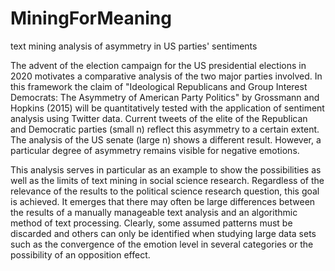 # MiningForMeaning
text mining analysis of asymmetry in US parties' sentiments

The advent of the election campaign for the US presidential elections in 2020 motivates a comparative analysis of the two major parties involved. In this framework the claim of "Ideological Republicans and Group Interest Democrats: The Asymmetry of American Party Politics" by Grossmann and Hopkins (2015) will be quantitatively tested with the application of sentiment analysis using Twitter data. Current tweets of the elite of the Republican and Democratic parties (small n) reflect this asymmetry to a certain extent. The analysis of the US senate (large n) shows a different result. However, a particular degree of asymmetry remains visible for negative emotions.

This analysis serves in particular as an example to show the possibilities as well as the limits of text mining in social science research. Regardless of the relevance of the results to the political science research question, this goal is achieved. It emerges that there may often be large differences between the results of a manually manageable text analysis and an algorithmic method of text processing. Clearly, some assumed patterns must be discarded and others can only be identified when studying large data sets such as the convergence of the emotion level in several categories or the possibility of an opposition effect.
